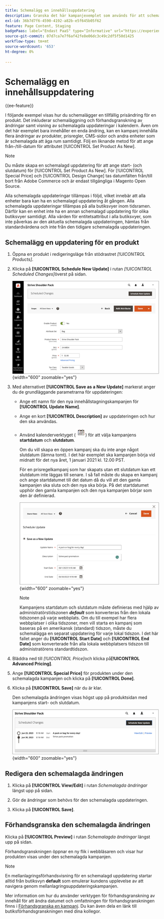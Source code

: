 ```yaml
---
title: Schemalägg en innehållsuppdatering
description: Granska det här kampanjexemplet som används för att schemalägga en tillfällig prisändring för en produkt.
exl-id: 36b7d7f6-4590-4192-a82b-e5f645b05f62
feature: Page Content, Staging
badgePaas: label="Endast PaaS" type="Informative" url="https://experienceleague.adobe.com/en/docs/commerce/user-guides/product-solutions" tooltip="Gäller endast Adobe Commerce i molnprojekt (Adobe-hanterad PaaS-infrastruktur) och lokala projekt."
source-git-commit: 07d7ca7e7f6af42fe8e06dc3c49c2df5f50d1425
workflow-type: tm+mt
source-wordcount: '653'
ht-degree: 0%

---
```


# Schemalägg en innehållsuppdatering

{{ee-feature}}

I följande exempel visas hur du schemalägger en tillfällig prisändring för en produkt. Det inkluderar schemaläggning och förhandsgranskning av ändringar samt visning av schemalagda uppdateringar i kalendern. Även om det här exemplet bara innehåller en enda ändring, kan en kampanj innehålla flera ändringar av produkter, prisregler, CMS-sidor och andra enheter som är schemalagda att äga rum samtidigt. Följ en liknande metod för att ange från-/till-datum för attributet [!UICONTROL Set Product As New].

>[!NOTE]
>Du måste skapa en schemalagd uppdatering för att ange start- (och slutdatum) för [!UICONTROL Set Product As New]. För [!UICONTROL Special Price] och [!UICONTROL Design Change] tas datumfälten från/till bort från Adobe Commerce och är endast tillgängliga i Magento Open Source.
>
>Alla schemalagda uppdateringar tillämpas i följd, vilket innebär att alla enheter bara kan ha en schemalagd uppdatering åt gången. Alla schemalagda uppdateringar tillämpas på alla butiksvyer inom tidsramen. Därför kan en enhet inte ha en annan schemalagd uppdatering för olika butiksvyer samtidigt. Alla värden för entitetsattribut i alla butiksvyer, som inte påverkas av den aktuella schemalagda uppdateringen, hämtas från standardvärdena och inte från den tidigare schemalagda uppdateringen.

## Schemalägg en uppdatering för en produkt

1. Öppna en produkt i redigeringsläge från stödrastret _[!UICONTROL Products]_.

1. Klicka på **[!UICONTROL Schedule New Update]** i rutan _[!UICONTROL Scheduled Changes]_&#x200B;överst på sidan.

   ![Schemalägg ny uppdatering](./assets/content-staging-product-schedule-new-update.png){width="600" zoomable="yes"}

1. Med alternativet **[!UICONTROL Save as a New Update]** markerat anger du de grundläggande parametrarna för uppdateringen:

   - Ange ett namn för den nya innehållstagningskampanjen för **[!UICONTROL Update Name]**.

   - Ange en kort **[!UICONTROL Description]** av uppdateringen och hur den ska användas.

   - Använd kalenderverktyget (![kalenderikonen](../assets/icon-calendar.png)) för att välja kampanjens **startdatum** och **slutdatum**.

     Om du vill skapa en öppen kampanj ska du inte ange något slutdatum (lämna tomt). I det här exemplet ska kampanjen börja vid midnatt för det nya året, 1 januari 2021 kl. 12.00 PST.


     För en prisregelkampanj som har skapats utan ett slutdatum kan ett slutdatum inte läggas till senare. I så fall måste du skapa en kampanj och ange startdatumet till det datum då du vill att den gamla kampanjen ska sluta och den nya ska börja. På det startdatumet upphör den gamla kampanjen och den nya kampanjen börjar som den är definierad.

     ![Planerar en produktuppdatering](./assets/content-staging-campaign-schedule-update.png){width="600" zoomable="yes"}

     >[!NOTE]
     >
     >Kampanjens startdatum och slutdatum måste definieras med hjälp av administratörstidszonen **_default_** som konverteras från den lokala tidszonen på varje webbplats. Om du till exempel har flera webbplatser i olika tidszoner, men vill starta en kampanj som baseras på en amerikansk (standard) tidszon, måste du schemalägga en separat uppdatering för varje lokal tidszon. I det här fallet anger du **[!UICONTROL Start Date]** och **[!UICONTROL End Date]** som konverterade från alla lokala webbplatsers tidszon till administratörens standardtidszon.

1. Bläddra ned till _[!UICONTROL Price]_&#x200B;och klicka på&#x200B;**[!UICONTROL Advanced Pricing]**.

1. Ange **[!UICONTROL Special Price]** för produkten under den schemalagda kampanjen och klicka på **[!UICONTROL Done]**.

1. Klicka på **[!UICONTROL Save]** när du är klar.

   Den schemalagda ändringen visas högst upp på produktsidan med kampanjens start- och slutdatum.

   ![Schemalagd ändring](./assets/content-staging-product-scheduled-update-preview-rope.png){width="600" zoomable="yes"}

## Redigera den schemalagda ändringen

1. Klicka på **[!UICONTROL View/Edit]** i rutan _Schemalagda ändringar_ längst upp på sidan.

1. Gör de ändringar som behövs för den schemalagda uppdateringen.

1. Klicka på **[!UICONTROL Save]**.

## Förhandsgranska den schemalagda ändringen

Klicka på **[!UICONTROL Preview]** i rutan _Schemalagda ändringar_ längst upp på sidan.

Förhandsgranskningen öppnar en ny flik i webbläsaren och visar hur produkten visas under den schemalagda kampanjen.

>[!NOTE]
>
>En mellanlagringsförhandsvisning för en schemalagd uppdatering startar alltid från butiksvyn **default** som emulerar kundens upplevelse av att navigera genom mellanlagringsuppdateringskampanjen.

Mer information om hur du använder verktygen för förhandsgranskning av innehåll för att ändra datumet och omfattningen för förhandsgranskningen finns i [Förhandsgranska en kampanj](content-staging-preview.md). Du kan även dela en länk till butiksförhandsgranskningen med dina kollegor.
